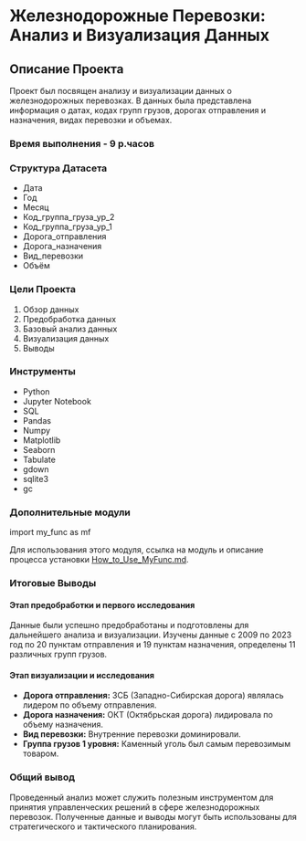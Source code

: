 <h1>Железнодорожные Перевозки: Анализ и Визуализация Данных</h1>

<h2>Описание Проекта</h2>

<p>Проект был посвящен анализу и визуализации данных о железнодорожных перевозках. В данных была представлена информация о датах, кодах групп грузов, дорогах отправления и назначения, видах перевозки и объемах.</p>

<h3>Время выполнения - 9 р.часов</h3>

<h3>Структура Датасета</h3>
<ul>
    <li>Дата</li>
    <li>Год</li>
    <li>Месяц</li>
    <li>Код_группа_груза_ур_2</li>
    <li>Код_группа_груза_ур_1</li>
    <li>Дорога_отправления</li>
    <li>Дорога_назначения</li>
    <li>Вид_перевозки</li>
    <li>Объём</li>
</ul>

<h3>Цели Проекта</h3>
<ol>
    <li>Обзор данных</li>
    <li>Предобработка данных</li>
    <li>Базовый анализ данных</li>
    <li>Визуализация данных</li>
    <li>Выводы</li>
</ol>

<h3>Инструменты</h3>
<ul>
    <li>Python</li>
    <li>Jupyter Notebook</li>
    <li>SQL</li>
    <li>Pandas</li>
    <li>Numpy</li>
    <li>Matplotlib</li>
    <li>Seaborn</li>
    <li>Tabulate</li>
    <li>gdown</li>
    <li>sqlite3</li>
    <li>gc</li>
</ul>

<h3>Дополнительные модули</h3>
<p>
    import my_func as mf <!-- собственный модуль для предобработки и исследования данных -->
</p>
<p>Для использования этого модуля, ссылка на модуль и описание процесса установки <a href="https://github.com/OophionN/PySQLPlayground-pet-projects-/tree/main/my_func">How_to_Use_MyFunc.md</a>.</p>


<h3>Итоговые Выводы</h3>

<h4>Этап предобработки и первого исследования</h4>
<p>Данные были успешно предобработаны и подготовлены для дальнейшего анализа и визуализации. Изучены данные с 2009 по 2023 год по 20 пунктам отправления и 19 пунктам назначения, определены 11 различных групп грузов.</p>

<h4>Этап визуализации и исследования</h4>
<ul>
    <li><strong>Дорога отправления:</strong> ЗСБ (Западно-Сибирская дорога) являлась лидером по объему отправления.</li>
    <li><strong>Дорога назначения:</strong> ОКТ (Октябрьская дорога) лидировала по объему назначения.</li>
    <li><strong>Вид перевозки:</strong> Внутренние перевозки доминировали.</li>
    <li><strong>Группа грузов 1 уровня:</strong> Каменный уголь был самым перевозимым товаром.</li>
</ul>

<h3>Общий вывод</h3>
<p>Проведенный анализ может служить полезным инструментом для принятия управленческих решений в сфере железнодорожных перевозок. Полученные данные и выводы могут быть использованы для стратегического и тактического планирования.</p>

</body>
</html>
